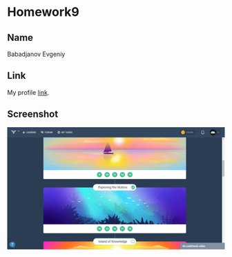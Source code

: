 # Homework9

## Name

Babadjanov Evgeniy


## Link

My profile [link](https://codefights.com/profile/eugenedoingt).


## Screenshot

![codefights](https://raw.githubusercontent.com/EugeneDoingThings/homework-template/feature-homework-9/homework9/codefights.png)
